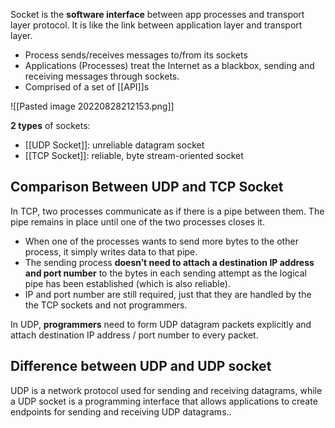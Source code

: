 Socket is the **software interface** between app processes and transport layer protocol. It is like the link between application layer and transport layer.
- Process sends/receives messages to/from its sockets
- Applications (Processes) treat the Internet as a blackbox, sending and receiving messages through sockets.
- Comprised of a set of [[API]]s

![[Pasted image 20220828212153.png]]

**2 types** of sockets:
- [[UDP Socket]]: unreliable datagram socket
- [[TCP Socket]]: reliable, byte stream-oriented socket

## Comparison Between UDP and TCP Socket

In TCP, two processes communicate as if there is a pipe between them. The pipe remains in place until one of the two processes closes it. 
- When one of the processes wants to send more bytes to the other process, it simply writes data to that pipe. 
- The sending process **doesn’t need to attach a destination IP address and port number** to the bytes in each sending attempt as the logical pipe has been established (which is also reliable).
- IP and port number are still required, just that they are handled by the the TCP sockets and not programmers.  

In UDP, **programmers** need to form UDP datagram packets explicitly and attach destination IP address / port number to every packet.

## Difference between UDP and UDP socket

UDP is a network protocol used for sending and receiving datagrams, while a UDP socket is a programming interface that allows applications to create endpoints for sending and receiving UDP datagrams..